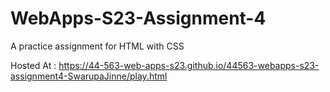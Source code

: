 # WebApps-S23-Assignment-4
A practice assignment for HTML with CSS

Hosted At : <https://44-563-web-apps-s23.github.io/44563-webapps-s23-assignment4-SwarupaJinne/play.html>
